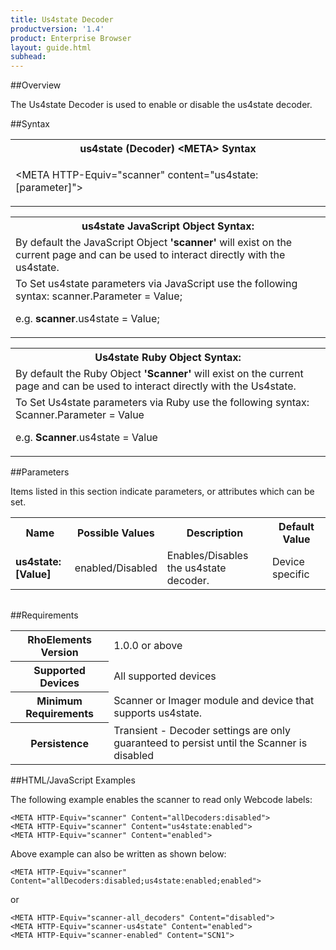 ```yaml
---
title: Us4state Decoder
productversion: '1.4'
product: Enterprise Browser
layout: guide.html
subhead: 
---
```

##Overview

The Us4state Decoder is used to enable or disable the us4state decoder.

##Syntax

<table class="re-table"><tr><th class="tableHeading">us4state (Decoder) &lt;META&gt; Syntax
</th></tr><tr><td class="clsSyntaxCells clsOddRow"><p>&lt;META HTTP-Equiv="scanner" content="us4state:[parameter]"&gt;</p></td></tr></table>
<table class="re-table"><tr><th class="tableHeading">us4state JavaScript Object Syntax:</th></tr><tr><td class="clsSyntaxCells clsOddRow">
By default the JavaScript Object <b>'scanner'</b> will exist on the current page and can be used to interact directly with the us4state.
</td></tr><tr><td class="clsSyntaxCells clsEvenRow">
To Set us4state parameters via JavaScript use the following syntax: scanner.Parameter = Value;
<P />e.g. <b>scanner</b>.us4state = Value;
</td></tr></table>
<table class="re-table"><tr><th class="tableHeading">Us4state Ruby Object Syntax:</th></tr><tr><td class="clsSyntaxCells clsOddRow">
By default the Ruby Object <b>'Scanner'</b> will exist on the current page and can be used to interact directly with the Us4state.
</td></tr><tr><td class="clsSyntaxCells clsEvenRow">
To Set Us4state parameters via Ruby use the following syntax: Scanner.Parameter = Value
<P />e.g. <b>Scanner</b>.us4state = Value
</td></tr></table>



##Parameters


Items listed in this section indicate parameters, or attributes which can be set.
<table class="re-table"><col width="20%" /><col width="20%" /><col width="38%" /><col width="22%" /><tr><th class="tableHeading">Name</th><th class="tableHeading">Possible Values</th><th class="tableHeading">Description</th><th class="tableHeading">Default Value</th></tr><tr><td class="clsSyntaxCells clsOddRow"><b>us4state:[Value]
</b></td><td class="clsSyntaxCells clsOddRow">enabled/Disabled</td><td class="clsSyntaxCells clsOddRow">Enables/Disables the us4state decoder.</td><td class="clsSyntaxCells clsOddRow">Device specific</td></tr></table>
<table class="re-table"><col width="78%" /><col width="8%" /><col width="1%" /><col width="5%" /><col width="1%" /><col width="5%" /><col width="2%" /></table>





##Requirements

<table class="re-table"><tr><th class="tableHeading">RhoElements Version</th><td class="clsSyntaxCell clsEvenRow">1.0.0 or above
</td></tr><tr><th class="tableHeading">Supported Devices</th><td class="clsSyntaxCell clsOddRow">All supported devices</td></tr><tr><th class="tableHeading">Minimum Requirements</th><td class="clsSyntaxCell clsOddRow">Scanner or Imager module and device that supports us4state.</td></tr><tr><th class="tableHeading">Persistence</th><td class="clsSyntaxCell clsEvenRow">Transient - Decoder settings are only guaranteed to persist until the Scanner is disabled</td></tr></table>


##HTML/JavaScript Examples

The following example enables the scanner to read only Webcode labels:

	<META HTTP-Equiv="scanner" Content="allDecoders:disabled">
	<META HTTP-Equiv="scanner" Content="us4state:enabled">
	<META HTTP-Equiv="scanner" Content="enabled">
	
Above example can also be written as shown below:

	<META HTTP-Equiv="scanner" Content="allDecoders:disabled;us4state:enabled;enabled">
	
or

	<META HTTP-Equiv="scanner-all_decoders" Content="disabled">
	<META HTTP-Equiv="scanner-us4state" Content="enabled">
	<META HTTP-Equiv="scanner-enabled" Content="SCN1">
	



